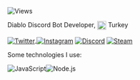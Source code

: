 ![Views](https://komarev.com/ghpvc/?username=BayLeux&style=flat-square&color=ff69b4)

Diablo Discord Bot Developer, <img width="20" align="center" src="https://image.flaticon.com/icons/svg/555/555560.svg"> Turkey

<a href="https://twitter.com/bayleux" target="_blank">
<img align="center" alt="Twitter" src="https://img.shields.io/badge/-Twitter-1DA1F2?style=flat-square&logo=twitter&logoColor=white" />
<a href="https://instagram.com/haasanerdem" target="_blank">
<img align="center" alt="Instagram" src="https://img.shields.io/badge/-Instagram-EB1DD6?style=flat-square&logo=instagram&logoColor=white" /></a> 
<a href="https://discord.gg/phYbZzchzr" target="_blank"><img align="center" alt="Discord" src="https://img.shields.io/badge/-Discord-7289DA?style=flat-square&logo=discord&logoColor=white" /></a> 
<a href="https://steamcommunity.com/id/hasanerdem" target="_blank">
<img align="center" alt="Steam" src="https://img.shields.io/badge/-Steam-171a21?style=flat-square&logo=steam&logoColor=white" /></a>

Some technologies I use:

<img alt="JavaScript" src="https://img.shields.io/badge/-JavaScript-edb200?style=flat-square&logo=javascript&logoColor=white" /><img alt="Node.js" src="https://img.shields.io/badge/-Node.js-43853d?style=flat-square&logo=Node.js&logoColor=white" />
